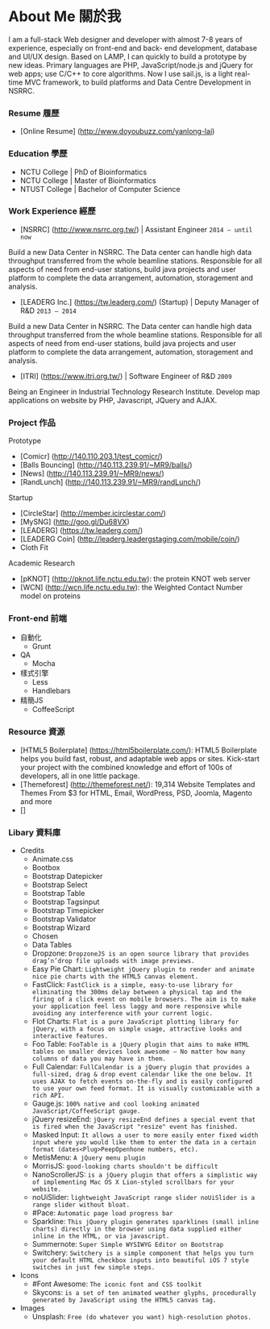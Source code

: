# About Me 關於我
I am a full-stack Web designer and developer with almost 7-8 years of experience, especially on front-end and back- end development, database and UI/UX design. Based on LAMP, I can quickly to build a prototype by new ideas. Primary languages are PHP, JavaScript/node.js and jQuery for web apps; use C/C++ to core algorithms. Now I use sail.js, is a light real-time MVC framework, to build platforms and Data Centre Development in NSRRC.


### Resume 履歷  
 - [Online Resume] (http://www.doyoubuzz.com/yanlong-lai)

### Education 學歷
 - NCTU College | PhD of Bioinformatics  
 - NCTU College | Master of Bioinformatics  
 - NTUST College | Bachelor of Computer Science  

### Work Experience 經歷
 - [NSRRC] (http://www.nsrrc.org.tw/) | Assistant Engineer `2014 – until now`

 Build a new Data Center in NSRRC. The Data center can handle high data throughput transferred from the whole beamline stations. Responsible for all aspects of need from end-user stations, build java projects and user platform to complete the data arrangement, automation, storagement and analysis.  

- [LEADERG Inc.] (https://tw.leaderg.com/) (Startup) | Deputy Manager of R&D `2013 – 2014`  
 
 Build a new Data Center in NSRRC. The Data center can handle high data throughput transferred from the whole beamline stations. Responsible for all aspects of need from end-user stations, build java projects and user platform to complete the data arrangement, automation, storagement and analysis.


- [ITRI] (https://www.itri.org.tw/) | Software Engineer of R&D `2009`    
 
 Being an Engineer in Industrial Technology Research Institute. Develop map applications on website by PHP, Javascript, JQuery and AJAX.


### Project 作品
Prototype  

 - [Comicr] (http://140.110.203.1/test_comicr/)  
 - [Balls Bouncing] (http://140.113.239.91/~MR9/balls/)  
 - [News] (http://140.113.239.91/~MR9/news/)  
 - [RandLunch] (http://140.113.239.91/~MR9/randLunch/)  

Startup  

 - [CircleStar] (http://member.icirclestar.com/)  
 - [MySNG] (http://goo.gl/Du68VX)  
 - [LEADERG] (https://tw.leaderg.com/)  
 - [LEADERG Coin] (http://leaderg.leadergstaging.com/mobile/coin/)  
 - Cloth Fit  

Academic Research  

 - [pKNOT] (http://pknot.life.nctu.edu.tw): the protein KNOT web server
 - [WCN] (http://wcn.life.nctu.edu.tw): the Weighted Contact Number model on proteins


### Front-end 前端
 - 自動化
    - Grunt
 - QA
    - Mocha
 - 樣式引擎
    - Less
    - Handlebars
 - 精簡JS
    - CoffeeScript

### Resource 資源

 - [HTML5 Boilerplate] (https://html5boilerplate.com/): HTML5 Boilerplate helps you build fast, robust, and adaptable web apps or sites. Kick-start your project with the combined knowledge and effort of 100s of developers, all in one little package.
 - [Themeforest] (http://themeforest.net/): 19,314 Website Templates and Themes From $3 for HTML, Email, WordPress, PSD, Joomla, Magento and more
 - []

### Libary 資料庫
 - Credits
    - Animate.css
    - Bootbox
    - Bootstrap Datepicker
    - Bootstrap Select
    - Bootstrap Table
    - Bootstrap Tagsinput
    - Bootstrap Timepicker
    - Bootstrap Validator
    - Bootstrap Wizard
    - Chosen
    - Data Tables
    - Dropzone: `DropzoneJS is an open source library that provides drag’n’drop file uploads with image previews.`
    - Easy Pie Chart: `Lightweight jQuery plugin to render and animate nice pie charts with the HTML5 canvas element.`
    - FastClick: `FastClick is a simple, easy-to-use library for eliminating the 300ms delay between a physical tap and the firing of a click event on mobile browsers. The aim is to make your application feel less laggy and more responsive while avoiding any interference with your current logic.`
    - Flot Charts: `Flot is a pure JavaScript plotting library for jQuery, with a focus on simple usage, attractive looks and interactive features.`
    - Foo Table: `FooTable is a jQuery plugin that aims to make HTML tables on smaller devices look awesome – No matter how many columns of data you may have in them.`
    - Full Calendar: `FullCalendar is a jQuery plugin that provides a full-sized, drag & drop event calendar like the one below. It uses AJAX to fetch events on-the-fly and is easily configured to use your own feed format. It is visually customizable with a rich API.`
    - Gauge.js: `100% native and cool looking animated JavaScript/CoffeeScript gauge.`
    - jQuery resizeEnd: `jQuery resizeEnd defines a special event that is fired when the JavaScript "resize" event has finished.`
    - Masked Input: `It allows a user to more easily enter fixed width input where you would like them to enter the data in a certain format (dates<Plug>PeepOpenhone numbers, etc).`
    - MetisMenu: `A jQuery menu plugin`
    - MorrisJS: `good-looking charts shouldn't be difficult`
    - NanoScrollerJS: `is a jQuery plugin that offers a simplistic way of implementing Mac OS X Lion-styled scrollbars for your website.`
    - noUiSlider: `lightweight JavaScript range slider noUiSlider is a range slider without bloat.`
    - #Pace: `Automatic page load progress bar`
    - Sparkline: `This jQuery plugin generates sparklines (small inline charts) directly in the browser using data supplied either inline in the HTML, or via javascript.`
    - Summernote: `Super Simple WYSIWYG Editor on Bootstrap`
    - Switchery: `Switchery is a simple component that helps you turn your default HTML checkbox inputs into beautiful iOS 7 style switches in just few simple steps.`
 - Icons
    - #Font Awesome: `The iconic font and CSS toolkit`
    - Skycons: `is a set of ten animated weather glyphs, procedurally generated by JavaScript using the HTML5 canvas tag.`
 - Images
    - Unsplash: `Free (do whatever you want) high-resolution photos.`
